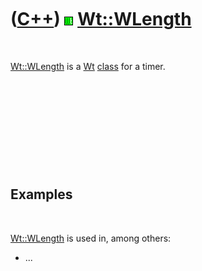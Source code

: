 



 

 

 

 

 

([C++](Cpp.md)) ![Wt](PicWt.png) [Wt::WLength](CppWLength.md)
===============================================================

 

[Wt::WLength](CppWLength.md) is a [Wt](CppWt.md) [class](CppClass.htm)
for a timer.

 

 

 

 

 

Examples
--------

 

[Wt::WLength](CppWLength.md) is used in, among others:

-   ...

 

 

 

 

 





 



